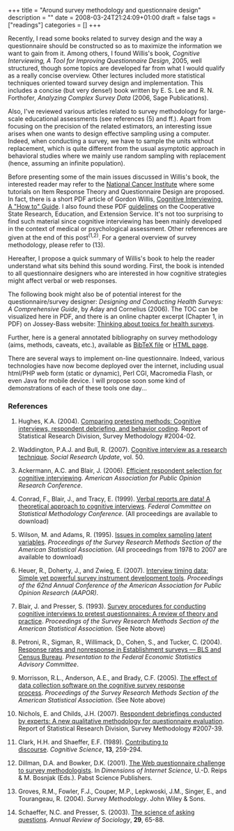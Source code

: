 +++
title = "Around survey methodology and questionnaire design"
description = ""
date = 2008-03-24T21:24:09+01:00
draft = false
tags = ["readings"]
categories = []
+++

Recently, I read some books related to survey design and the way a questionnaire should be constructed so as to maximize the information we want to gain from it. Among others, I found Willis's book, *Cognitive Interviewing, A Tool for Improving Questionnaire Design*, 2005, well structured, though some topics are developed far from what I would qualify as a really concise overview. Other lectures included more statistical techniques oriented toward survey design and implementation. This includes a concise (but very dense!) book written by E. S. Lee and R. N. Forthofer, *Analyzing Complex Survey Data* (2006, Sage Publications).

Also, I've reviewed various articles related to survey methodology for large-scale educational assessments (see references (5) and ff.). Apart from focusing on the precision of the related estimators, an interesting issue arises when one wants to design effective sampling using a computer. Indeed, when conducting a survey, we have to sample the units without replacement, which is quite different from the usual asymptotic approach in behavioral studies where we mainly use random sampling with replacement (hence, assuming an infinite population).

Before presenting some of the main issues discussed in Willis's book, the interested reader may refer to the [National Cancer Institute][National Cancer Institute] where some tutorials on Item Response Theory and Questionnaire Design are proposed. In fact, there is a short PDF article of Gordon Willis, [Cognitive Interviewing, A "How to" Guide][Cognitive Interviewing, A "How to" Guide]. I also found these PDF [guidelines][guidelines] on the Cooperative State Research, Education, and Extension Service. It's not too surprising to find such material since cognitive interviewing has been mainly developed in the context of medical or psychological assessment. Other references are given at the end of this post<sup>(1,2)</sup>. For a general overview of survey methodology, please refer to (13).

Hereafter, I propose a quick summary of Willis's book to help the reader understand what sits behind this sound wording. First, the book is intended to all questionnaire designers who are interested in how cognitive strategies might affect verbal or web responses.

The following book might also be of potential interest for the questionnaire/survey designer: *Designing and Conducting Health Surveys: A Comprehensive Guide*, by Aday and Cornelius (2006). The TOC can be visualized here in PDF, and there is an online chapter excerpt (Chapter 1, in PDF) on Jossey-Bass website: [Thinking about topics for health surveys][Thinking about topics for health surveys].

Further, here is a general annotated bibliography on survey methodology (aims, methods, caveats, etc.), available as [BibTeX file][BibTeX file] or [HTML page][HTML page].

There are several ways to implement on-line questionnaire. Indeed, various technologies have now become deployed over the internet, including usual html/PHP web form (static or dynamic), Perl CGI, Macromedia Flash, or even Java for mobile device. I will propose soon some kind of demonstrations of each of these tools one day...

### References

1. Hughes, K.A. (2004). <a href="http://www.census.gov/srd/papers/pdf/rsm2004-02.pdf">Comparing pretesting methods: Cognitive interviews, respondent debriefing, and behavior coding</a>. Report of Statistical Research Division, Survey Methodology #2004-02.

2. Waddington, P.A.J. and Bull, R. (2007). <a href="http://sru.soc.surrey.ac.uk/SRU50.pdf">Cognitive interview as a research technique</a>. *Social Research Update*, vol. 50.

3. Ackermann, A.C. and Blair, J. (2006). <a href="http://www.abtassociates.com/presentations/AAPOR06_Efficient_Respondent_Selection.pdf">Efficient respondent selection for cognitive interviewing</a>. *American Association for Public Opinion Research Conference*.

4. Conrad, F., Blair, J., and Tracy, E. (1999). <a href="http://www.fcsm.gov/99papers/conrad1.pdf">Verbal reports are data! A theoretical approach to cognitive interviews</a>. *Federal Committee on Statistical Methodology Conference*. (All proceedings are available to download)

5. Wilson, M. and Adams, R. (1995). <a href="http://www.amstat.org/Sections/Srms/Proceedings/papers/1995_043.pdf">Issues in complex sampling latent variables</a>. *Proceedings of the Survey Research Methods Section of the American Statistical Association*. (All proceedings from 1978 to 2007 are available to download)

6. Heuer, R., Doherty, J., and Zwieg, E. (2007). <a href="http://www.rti.org/pubs/aapor07_heuer_paper.pdf">Interview timing data: Simple yet powerful survey instrument development tools</a>. *Proceedings of the 62nd Annual Conference of the American Association for Public Opinion Research (AAPOR)*. 

7. Blair, J. and Presser, S. (1993). <a href="http://www.amstat.org/sections/srms/Proceedings/papers/1993_059.pdf">Survey procedures for conducting cognitive interviews to pretest questionnaires: A review of theory and practice</a>. *Proceedings of the Survey Research Methods Section of the American Statistical Association*. (See Note above)

8. Petroni, R., Sigman, R., Willimack, D., Cohen, S., and Tucker, C. (2004). <a href="http://www.bls.gov/bls/fesacp2061104.pdf">Response rates and nonresponse in Establishment surveys — BLS and Census Bureau</a>. *Presentation to the Federal Economic Statistics Advisory Committee*.

9. Morrisson, R.L., Anderson, A.E., and Brady, C.F. (2005). <a href="http://www.amstat.org/Sections/Srms/Proceedings/y2005/Files/JSM2005-000130.pdf">The effect of data collection software on the cognitive survey response process</a>. *Proceedings of the Survey Research Methods Section of the American Statistical Association*. (See Note above)

10. Nichols, E. and Childs, J.H. (2007). <a href="http://www.census.gov/srd/papers/pdf/rsm2007-39.pdf">Respondent debriefings conducted by experts: A new qualitative methodology for questionnaire evaluation</a>. Report of Statistical Research Division, Survey Methodology #2007-39.

11. Clark, H.H. and Shaeffer, E.F. (1989). <a href="http://www-psych.stanford.edu/~herb/1980s/Clark.Schaefer.89.pdf">Contributing to discourse</a>. *Cognitive Science*, **13**, 259-294.

12. Dillman, D.A. and Bowker, D.K. (2001). <a href="http://www.sesrc.wsu.edu/dillman/zuma_paper_dillman_bowker.pdf">The Web questionnaire challenge to survey methodologists</a>. In *Dimensions of Internet Science*, U.-D. Reips &amp; M. Bosnjak (Eds.). Pabst Science Publishers.

13. Groves, R.M., Fowler, F.J., Couper, M.P., Lepkwoski, J.M., Singer, E., and Tourangeau, R. (2004). *Survey Methodology*. John Wiley &amp; Sons.

14. Schaeffer, N.C. and Presser, S. (2003). <a href="http://www.scribd.com/doc/259321/The-Science-of-Asking-Questions?page=20">The science of asking questions</a>. *Annual Review of Sociology*, **29**, 65-88.

[National Cancer Institute]: http://appliedresearch.cancer.gov/areas/cognitive/
[Cognitive Interviewing, A "How to" Guide]: http://appliedresearch.cancer.gov/areas/cognitive/interview.pdf
[guidelines]: http://www.csrees.usda.gov/nea/food/pdfs/cog_interview.pdf
[Thinking about topics for health surveys]: http://media.wiley.com/product_data/excerpt/05/07879756/0787975605.pdf
[BibTeX file]: http://www.aliquote.org/pub/surveys.bib
[HTML page]: http://www.aliquote.org/pub/surveys.html